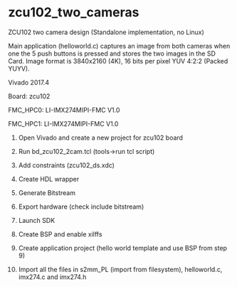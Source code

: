 # zcu102_two_cameras

ZCU102 two camera design (Standalone implementation, no Linux)

Main application (helloworld.c) captures an image from both cameras when one the 5 push buttons is pressed and stores the two images in the SD Card. Image format is 3840x2160 (4K), 16 bits per pixel YUV 4:2:2 (Packed YUYV).


Vivado 2017.4

Board: zcu102

FMC_HPC0: LI-IMX274MIPI-FMC V1.0

FMC_HPC1: LI-IMX274MIPI-FMC V1.0


1. Open Vivado and create a new project for zcu102 board

3. Run bd_zcu102_2cam.tcl (tools->run tcl script)

4. Add constraints (zcu102_ds.xdc)

5. Create HDL wrapper

6. Generate Bitstream

7. Export hardware (check include bitstream)

8. Launch SDK

9. Create BSP and enable xilffs

10. Create application project (hello world template and use BSP from step 9)

11. Import all the files in s2mm_PL (import from filesystem), helloworld.c, imx274.c and imx274.h

